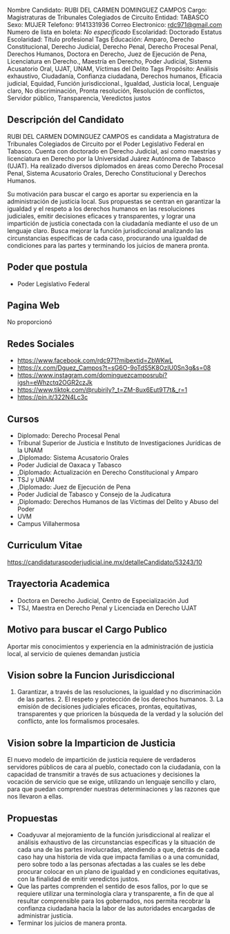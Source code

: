 Nombre Candidato: RUBI DEL CARMEN DOMINGUEZ CAMPOS
Cargo: Magistraturas de Tribunales Colegiados de Circuito
Entidad: TABASCO
Sexo: MUJER
Telefono: 9141331936
Correo Electronico: rdc971@gmail.com
Numero de lista en boleta: *No especificado*
Escolaridad: Doctorado
Estatus Escolaridad: Título profesional
Tags Educación: Amparo, Derecho Constitucional, Derecho Judicial, Derecho Penal, Derecho Procesal Penal, Derechos Humanos, Doctora en Derecho, Juez de Ejecución de Pena, Licenciatura en Derecho., Maestría en Derecho, Poder Judicial, Sistema Acusatorio Oral, UJAT, UNAM, Víctimas del Delito
Tags Propósito: Análisis exhaustivo, Ciudadanía, Confianza ciudadana, Derechos humanos, Eficacia judicial, Equidad, Función jurisdiccional., Igualdad, Justicia local, Lenguaje claro, No discriminación, Pronta resolución, Resolución de conflictos, Servidor público, Transparencia, Veredictos justos


## Descripción del Candidato 

RUBI DEL CARMEN DOMINGUEZ CAMPOS es candidata a Magistratura de Tribunales Colegiados de Circuito por el Poder Legislativo Federal en Tabasco. Cuenta con doctorado en Derecho Judicial, así como maestrías y licenciatura en Derecho por la Universidad Juárez Autónoma de Tabasco (UJAT). Ha realizado diversos diplomados en áreas como Derecho Procesal Penal, Sistema Acusatorio Orales, Derecho Constitucional y Derechos Humanos.

Su motivación para buscar el cargo es aportar su experiencia en la administración de justicia local. Sus propuestas se centran en garantizar la igualdad y el respeto a los derechos humanos en las resoluciones judiciales, emitir decisiones eficaces y transparentes, y lograr una impartición de justicia conectada con la ciudadanía mediante el uso de un lenguaje claro. Busca mejorar la función jurisdiccional analizando las circunstancias específicas de cada caso, procurando una igualdad de condiciones para las partes y terminando los juicios de manera pronta.


## Poder que postula

- Poder Legislativo Federal


## Pagina Web

No proporcionó


## Redes Sociales

- https://www.facebook.com/rdc971?mibextid=ZbWKwL
- https://x.com/Dguez_Campos?t=sG6O-9oTdS5K8OzIU0Sn3g&s=08
- https://www.instagram.com/dominguezcamposrubi?igsh=eWhzctq2OGR2czJk
- https://www.tiktok.com/@rubirily?_t=ZM-8ux6Eut9T7t&_r=1
- https://pin.it/322N4Lc3c


## Cursos

- Diplomado: Derecho Procesal Penal
- Tribunal Superior de Justicia e Instituto de Investigaciones Jurídicas de la UNAM
- ,Diplomado: Sistema Acusatorio Orales
- Poder Judicial de Oaxaca y Tabasco
- ,Diplomado: Actualización en Derecho Constitucional y Amparo
- TSJ y UNAM
- ,Diplomado: Juez de Ejecución de Pena
- Poder Judicial de Tabasco y Consejo de la Judicatura
- ,Diplomado: Derechos Humanos de las Víctimas del Delito y Abuso del Poder
- UVM
- Campus Villahermosa


## Curriculum Vitae

https://candidaturaspoderjudicial.ine.mx/detalleCandidato/53243/10


## Trayectoria Academica

- Doctora en Derecho Judicial, Centro de Especialización Jud
- TSJ, Maestra en Derecho Penal y Licenciada en Derecho UJAT


## Motivo para buscar el Cargo Publico

Aportar mis conocimientos y experiencia en la administración de justicia local, al servicio de quienes demandan justicia


## Vision sobre la Funcion Jurisdiccional

1. Garantizar, a través de las resoluciones, la igualdad y no discriminación de las partes. 2.	El respeto y protección de los derechos humanos. 3.	La emisión de decisiones judiciales eficaces, prontas, equitativas, transparentes y que prioricen la búsqueda de la verdad y la solución del conflicto, ante los formalismos procesales.


## Vision sobre la Imparticion de Justicia

El nuevo modelo de impartición de justicia requiere de verdaderos servidores públicos de cara al pueblo, conectado con la ciudadanía, con la capacidad de transmitir a través de sus actuaciones y decisiones la vocación de servicio que se exige, utilizando un lenguaje sencillo y claro, para que puedan comprender nuestras determinaciones y las razones que nos llevaron a ellas.


## Propuestas

- Coadyuvar al mejoramiento de la función jurisdiccional al realizar el análisis exhaustivo de las circunstancias específicas y la situación de cada una de las partes involucradas, atendiendo a que, detrás de cada caso hay una historia de vida que impacta familias o a una comunidad, pero sobre todo a las personas afectadas a las cuales se les debe procurar colocar en un plano de igualdad y en condiciones equitativas, con la finalidad de emitir veredictos justos.
- Que las partes comprenden el sentido de esos fallos, por lo que se requiere utilizar una terminología clara y transparente, a fin de que al resultar comprensible para los gobernados, nos permita recobrar la confianza ciudadana hacia la labor de las autoridades encargadas de administrar justicia.
- Terminar los juicios de manera pronta.

